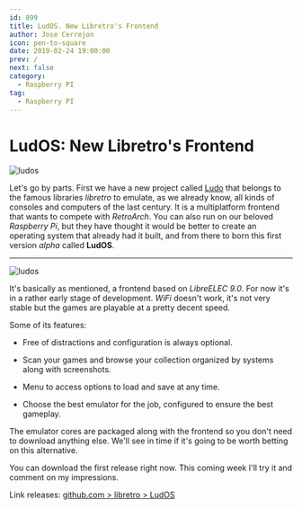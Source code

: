 ```yaml
---
id: 899
title: LudOS. New Libretro's Frontend
author: Jose Cerrejon
icon: pen-to-square
date: 2019-02-24 19:00:00
prev: /
next: false
category:
  - Raspberry PI
tag:
  - Raspberry PI
---
```


# LudOS: New Libretro's Frontend

![ludos](/images/2019/02/ludo.png)

Let's go by parts. First we have a new project called [Ludo](https://github.com/libretro/ludo) that belongs to the famous libraries *libretro* to emulate, as we already know, all kinds of consoles and computers of the last century. It is a multiplatform frontend that wants to compete with *RetroArch*. You can also run on our beloved *Raspberry Pi*, but they have thought it would be better to create an operating system that already had it built, and from there to born this first version *alpha* called **LudOS**.

- - -
![ludos](/images/2019/02/playlist_ludo.png)

It's basically as mentioned, a frontend based on *LibreELEC 9.0*. For now it's in a rather early stage of development. *WiFi* doesn't work, it's not very stable but the games are playable at a pretty decent speed.

Some of its features:

* Free of distractions and configuration is always optional.

* Scan your games and browse your collection organized by systems along with screenshots.

* Menu to access options to load and save at any time.

* Choose the best emulator for the job, configured to ensure the best gameplay.

The emulator cores are packaged along with the frontend so you don't need to download anything else. We'll see in time if it's going to be worth betting on this alternative. 

You can download the first release right now. This coming week I'll try it and comment on my impressions.

Link releases: [github.com > libretro > LudOS](https://github.com/libretro/LudOS/releases)